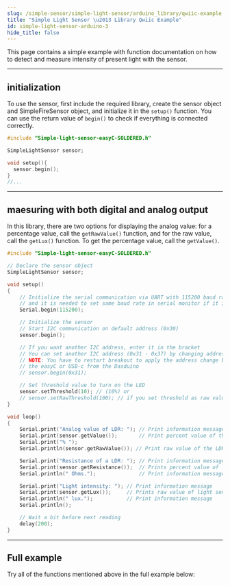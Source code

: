 ```yaml
---
slug: /simple-sensor/simple-light-sensor/arduino_library/qwiic-example
title: "Simple Light Sensor \u2013 Library Qwiic Example"
id: simple-light-sensor-arduino-3
hide_title: false
---
```

This page contains a simple example with function documentation on how to detect and measure intensity of present light with the sensor.

---

## initialization
To use the sensor, first include the required library, create the sensor object and SimpleFireSensor object, and initialize it in the `setup()` function. You can use the return value of `begin()` to check if everything is connected correctly.

```cpp
#include "Simple-light-sensor-easyC-SOLDERED.h"

SimpleLightSensor sensor;

void setup(){
  sensor.begin();
}
//...
```
<FunctionDocumentation
  functionName="SimpleLightSensor sensor"
  description="Creates SimpleLightSensor object"
  returnDescription="none"
/>

<FunctionDocumentation
  functionName="sensor.begin()"
  description="Initializes the sensor."
  returnDescription="Returns true if initialization is successful, false otherwise."
/>

---

## maesuring with both digital and analog output
In this library, there are two options for displaying the analog value: for a percentage value, call the `getRawValue()` function, and for the raw value, call the `getLux()` function. To get the percentage value, call the `getValue()`.

```cpp
#include "Simple-light-sensor-easyC-SOLDERED.h"

// Declare the sensor object
SimpleLightSensor sensor;

void setup()
{
    // Initialize the serial communication via UART with 115200 baud rate
    // and it is needed to set same baud rate in serial monitor if it is used
    Serial.begin(115200);

    // Initialize the sensor
    // Start I2C communication on default address (0x30)
    sensor.begin();

    // If you want another I2C address, enter it in the bracket
    // You can set another I2C address (0x31 - 0x37) by changing address switches on the breakout
    // NOTE: You have to restart breakout to apply the address change by unplugging and plugging
    // the easyC or USB-c from the Dasduino 
    // sensor.begin(0x31);

    // Set threshold value to turn on the LED
    sensor.setThreshold(10); // (10%) or
    // sensor.setRawThreshold(100); // if you set threshold as raw value
}

void loop()
{
    Serial.print("Analog value of LDR: "); // Print information message
    Serial.print(sensor.getValue());       // Print percent value of the LDR
    Serial.print("% ");
    Serial.println(sensor.getRawValue()); // Print raw value of the LDR

    Serial.print("Resistance of a LDR: "); // Print information message
    Serial.print(sensor.getResistance());  // Prints percent value of light sensor
    Serial.println(" Ohms.");              // Print information message

    Serial.print("Light intensity: "); // Print information message
    Serial.print(sensor.getLux());     // Prints raw value of light sensor
    Serial.println(" lux.");           // Print information message
    Serial.println();

    // Wait a bit before next reading
    delay(200);
}
```

<FunctionDocumentation
  functionName="sensor.getValue()"
  description="Returns the percent value of the LDR."
  returnDescription="Returns float representation of percent value of the LDR."
/>
<FunctionDocumentation
  functionName="sensor.getResistance()"
  description="Returns the percent value of light sensor."
  returnDescription="Returns float representation of light sensor value."
/>
<FunctionDocumentation
  functionName="sensor.getRawValue()"
  description="Returns the raw ADC value of the LDR."
  returnDescription="Returns integer representation of LDR value."
/>

<FunctionDocumentation
  functionName="sensor.getLux()"
  description="Returns the raw ADC value of the light sensor."
  returnDescription="Returns integer representation of light value."
/>
<CenteredImage src="/img/simple-sensor/simple-light-sensor/light_not_detected_qwiic.png" alt="Sensor when light is not present" caption="Sensor when light is not present" width="700px" />

<CenteredImage src="/img/simple-sensor/simple-light-sensor/light_not_detected_qwiic_serial.jpg" alt="Serial Monitor output" caption="Serial Monitor output" width="700px" />

<CenteredImage src="/img/simple-sensor/simple-light-sensor/light_detected_qwiic.png" alt="Sensor when light is present" caption="Sensor when light is present" width="700px" />

<CenteredImage src="/img/simple-sensor/simple-light-sensor/light_detected_qwiic_serial.jpg" alt="Serial Monitor output" caption="Serial Monitor output" width="700px" />

---

## Full example
Try all of the functions mentioned above in the full example below:

<QuickLink 
  title="Read_values_easyC.ino" 
  description="Example for using the digital and analog read functions for Simple light sensor with easyC."
  url="https://github.com/SolderedElectronics/Soldered-Simple-Light-Sensor-Arduino-Library/blob/main/examples/Read_values_easyC/Read_values_easyC.ino" 
/>